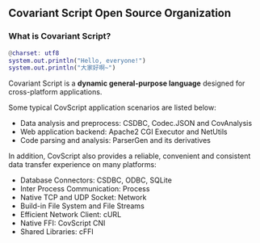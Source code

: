 ## Covariant Script Open Source Organization
### What is Covariant Script?
```matlab
@charset: utf8
system.out.println("Hello, everyone!")
system.out.println("大家好啊~")
```
Covariant Script is a **dynamic general-purpose language** designed for cross-platform applications. 

Some typical CovScript application scenarios are listed below:
 + Data analysis and preprocess: CSDBC, Codec.JSON and CovAnalysis
 + Web application backend: Apache2 CGI Executor and NetUtils
 + Code parsing and analysis: ParserGen and its derivatives

In addition, CovScript also provides a reliable, convenient and consistent data transfer experience on many platforms:
 + Database Connectors: CSDBC, ODBC, SQLite
 + Inter Process Communication: Process
 + Native TCP and UDP Socket: Network
 + Build-in File System and File Streams
 + Efficient Network Client: cURL
 + Native FFI: CovScript CNI
 + Shared Libraries: cFFI
 
